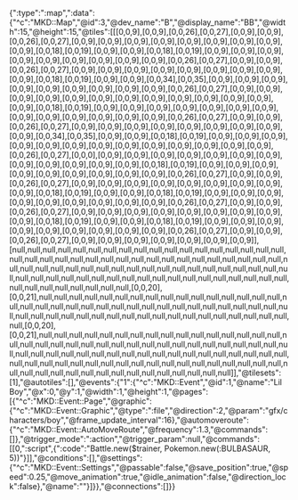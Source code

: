 {":type":":map",":data":{"^c":"MKD::Map","@id":3,"@dev_name":"B","@display_name":"BB","@width":15,"@height":15,"@tiles":[[[0,0,9],[0,0,9],[0,0,26],[0,0,27],[0,0,9],[0,0,9],[0,0,26],[0,0,27],[0,0,9],[0,0,9],[0,0,9],[0,0,9],[0,0,9],[0,0,9],[0,0,9],[0,0,9],[0,0,9],[0,0,18],[0,0,19],[0,0,9],[0,0,9],[0,0,18],[0,0,19],[0,0,9],[0,0,9],[0,0,9],[0,0,9],[0,0,9],[0,0,9],[0,0,9],[0,0,9],[0,0,9],[0,0,26],[0,0,27],[0,0,9],[0,0,9],[0,0,26],[0,0,27],[0,0,9],[0,0,9],[0,0,9],[0,0,9],[0,0,9],[0,0,9],[0,0,9],[0,0,9],[0,0,9],[0,0,18],[0,0,19],[0,0,9],[0,0,9],[0,0,34],[0,0,35],[0,0,9],[0,0,9],[0,0,9],[0,0,9],[0,0,9],[0,0,9],[0,0,9],[0,0,9],[0,0,9],[0,0,26],[0,0,27],[0,0,9],[0,0,9],[0,0,9],[0,0,9],[0,0,9],[0,0,9],[0,0,9],[0,0,9],[0,0,9],[0,0,9],[0,0,9],[0,0,9],[0,0,9],[0,0,18],[0,0,19],[0,0,9],[0,0,9],[0,0,9],[0,0,9],[0,0,9],[0,0,9],[0,0,9],[0,0,9],[0,0,9],[0,0,9],[0,0,9],[0,0,9],[0,0,9],[0,0,26],[0,0,27],[0,0,9],[0,0,9],[0,0,26],[0,0,27],[0,0,9],[0,0,9],[0,0,9],[0,0,9],[0,0,9],[0,0,9],[0,0,9],[0,0,9],[0,0,9],[0,0,34],[0,0,35],[0,0,9],[0,0,9],[0,0,18],[0,0,19],[0,0,9],[0,0,9],[0,0,9],[0,0,9],[0,0,9],[0,0,9],[0,0,9],[0,0,9],[0,0,9],[0,0,9],[0,0,9],[0,0,9],[0,0,9],[0,0,26],[0,0,27],[0,0,0],[0,0,9],[0,0,9],[0,0,9],[0,0,9],[0,0,9],[0,0,9],[0,0,9],[0,0,9],[0,0,9],[0,0,9],[0,0,9],[0,0,9],[0,0,18],[0,0,19],[0,0,9],[0,0,9],[0,0,9],[0,0,9],[0,0,9],[0,0,9],[0,0,9],[0,0,9],[0,0,9],[0,0,26],[0,0,27],[0,0,9],[0,0,9],[0,0,26],[0,0,27],[0,0,9],[0,0,9],[0,0,9],[0,0,9],[0,0,9],[0,0,9],[0,0,9],[0,0,9],[0,0,9],[0,0,18],[0,0,19],[0,0,9],[0,0,9],[0,0,18],[0,0,19],[0,0,9],[0,0,9],[0,0,9],[0,0,9],[0,0,9],[0,0,9],[0,0,9],[0,0,9],[0,0,9],[0,0,26],[0,0,27],[0,0,9],[0,0,9],[0,0,26],[0,0,27],[0,0,9],[0,0,9],[0,0,9],[0,0,9],[0,0,9],[0,0,9],[0,0,9],[0,0,9],[0,0,9],[0,0,18],[0,0,19],[0,0,9],[0,0,9],[0,0,18],[0,0,19],[0,0,9],[0,0,9],[0,0,9],[0,0,9],[0,0,9],[0,0,9],[0,0,9],[0,0,9],[0,0,9],[0,0,26],[0,0,27],[0,0,9],[0,0,9],[0,0,26],[0,0,27],[0,0,9],[0,0,9],[0,0,9],[0,0,9],[0,0,9],[0,0,9],[0,0,9]],[null,null,null,null,null,null,null,null,null,null,null,null,null,null,null,null,null,null,null,null,null,null,null,null,null,null,null,null,null,null,null,null,null,null,null,null,null,null,null,null,null,null,null,null,null,null,null,null,null,null,null,null,null,null,null,null,null,null,null,null,null,null,null,null,null,null,null,null,null,null,null,null,null,null,null,null,null,null,null,null,null,[0,0,20],[0,0,21],null,null,null,null,null,null,null,null,null,null,null,null,null,null,null,null,null,null,null,null,null,null,null,null,null,null,null,null,null,null,null,null,null,null,null,null,null,null,null,null,null,null,null,null,null,null,null,null,null,null,null,null,null,null,[0,0,20],[0,0,21],null,null,null,null,null,null,null,null,null,null,null,null,null,null,null,null,null,null,null,null,null,null,null,null,null,null,null,null,null,null,null,null,null,null,null,null,null,null,null,null,null,null,null,null,null,null,null,null,null,null,null,null,null,null,null,null,null,null,null,null,null,null,null,null,null,null,null,null,null,null,null,null,null,null,null,null,null,null,null,null,null,null,null,null,null,null]],"@tilesets":[1],"@autotiles":[],"@events":{"1":{"^c":"MKD::Event","@id":1,"@name":"Lil Boy","@x":0,"@y":1,"@width":1,"@height":1,"@pages":[{"^c":"MKD::Event::Page","@graphic":{"^c":"MKD::Event::Graphic","@type":":file","@direction":2,"@param":"gfx/characters/boy","@frame_update_interval":16},"@automoveroute":{"^c":"MKD::Event::AutoMoveRoute","@frequency":1.3,"@commands":[]},"@trigger_mode":":action","@trigger_param":null,"@commands":[[0,":script",{":code":"Battle.new($trainer, Pokemon.new(:BULBASAUR, 5))"}]],"@conditions":[],"@settings":{"^c":"MKD::Event::Settings","@passable":false,"@save_position":true,"@speed":0.25,"@move_animation":true,"@idle_animation":false,"@direction_lock":false},"@name":""}]}},"@connections":[]}}